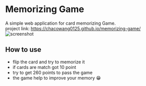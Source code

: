 # Memorizing Game
A simple web application for card memorizing Game.<br>
project link: https://chacowang0125.github.io/memorizing-game/<br>
![screenshot](https://i.ibb.co/tqDRp7g/2021-12-29-6-06-35.png)

## How to use
- flip the card and try to memorize it 
- if cards are match got 10 point
- try to get 260 points to pass the game
- the game help to improve your memory :grin:
